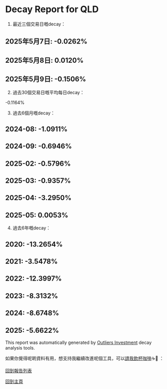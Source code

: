 # Decay Report for QLD

1. 最近三個交易日嘅decay：

## 2025年5月7日: -0.0262%
## 2025年5月8日: 0.0120%
## 2025年5月9日: -0.1506%
2. 過去30個交易日嘅平均每日decay：

-0.1164%

3. 過去6個月嘅decay：

## 2024-08: -1.0911%
## 2024-09: -0.6946%
## 2025-02: -0.5796%
## 2025-03: -0.9357%
## 2025-04: -3.2950%
## 2025-05: 0.0053%
4. 過去6年嘅decay：

## 2020: -13.2654%
## 2021: -3.5478%
## 2022: -12.3997%
## 2023: -8.3132%
## 2024: -8.6748%
## 2025: -5.6622%


This report was automatically generated by [Outliers Investment](https://outliersecon.github.io/Outliers-Investment/) decay analysis tools.

如果你覺得呢啲資料有用，想支持我繼續改進呢個工具，可以[請我飲杯咖啡](https://buymeacoffee.com/outliersecon)☕🙏 ：

[回到報告列表](https://outliersecon.github.io/Outliers-Investment/reports/reports_public)

[回到主頁](https://outliersecon.github.io/Outliers-Investment/)